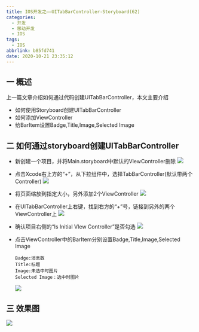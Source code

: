```yaml
---
title: IOS开发之——UITabBarController-Storyboard(62)
categories:
  - 开发
  - 移动开发
  - IOS
tags:
  - IOS
abbrlink: b85fd741
date: 2020-10-21 23:35:12
---
```

## 一 概述

上一篇文章介绍如何通过代码创建UITabBarController，本文主要介绍

* 如何使用Storyboard创建UITabBarController
* 如何添加ViewController
* 给BarItem设置Badge,Title,Image,Selected Image

<!--more-->

## 二 如何通过storyboard创建UITabBarController

* 新创建一个项目，并将Main.storyboard中默认的ViewController删除
  ![][1]
  
* 点击Xcode右上方的“+”，从下拉组件中，选择TabBarController(默认带两个Controller)
  ![][2]
  
* 将页面缩放到指定大小，另外添加2个ViewController
  ![][3]
  
* 在UITabBarController上右键，找到右方的“+”号，链接到另外的两个ViewController上
	![][4]
	
* 确认项目右侧的“Is Initial VIew Controller”是否勾选
  ![][5]
  
* 点击ViewController中的BarItem分别设置Badge,Title,Image,Selected Image

  ```
  Badge:消息数
  Title:标题
  Image:未选中时图片
  Selected Image：选中时图片
  ```
  ![][6]

## 三 效果图
![][7]


[1]:https://cdn.jsdelivr.net/gh/PGzxc/CDN@master/blog-ios/ios-uitabbar-viewcontroller-delete-mainstory-view.png
[2]:https://cdn.jsdelivr.net/gh/PGzxc/CDN@master/blog-ios/ios-uitabbar-viewcontroller-add-tabbar.png
[3]:https://cdn.jsdelivr.net/gh/PGzxc/CDN@master/blog-ios/ios-tabbar-viewcontroller-add-controller.png
[4]:https://cdn.jsdelivr.net/gh/PGzxc/CDN@master/blog-ios/ios-tabbar-viewcontroller-connect-viewcontroller.png
[5]:https://cdn.jsdelivr.net/gh/PGzxc/CDN@master/blog-ios/ios-tabbar-viewcontroller-isinitial-select.png
[6]:https://cdn.jsdelivr.net/gh/PGzxc/CDN@master/blog-ios/ios-tabbar-viewcontroller-baritem-setting.png
[7]:https://cdn.jsdelivr.net/gh/PGzxc/CDN@master/blog-ios/ios-uitabbar-viewcontroller-storyboard-view.gif
